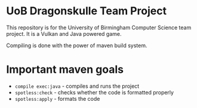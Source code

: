 
# UoB Dragonskulle Team Project

This repository is for the University of Birmingham Computer Science team project. It is a Vulkan and Java powered game.

Compiling is done with the power of maven build system.

# Important maven goals

* `compile exec:java` - compiles and runs the project
* `spotless:check` - checks whether the code is formatted properly
* `spotless:apply` - formats the code
